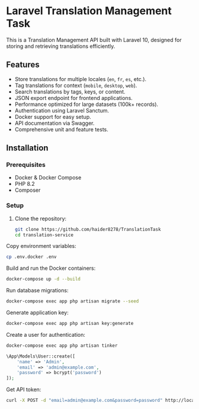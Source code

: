 # Laravel Translation Management Task

This is a Translation Management API built with Laravel 10, designed for storing and retrieving translations efficiently.

## Features
- Store translations for multiple locales (`en`, `fr`, `es`, etc.).
- Tag translations for context (`mobile`, `desktop`, `web`).
- Search translations by tags, keys, or content.
- JSON export endpoint for frontend applications.
- Performance optimized for large datasets (100k+ records).
- Authentication using Laravel Sanctum.
- Docker support for easy setup.
- API documentation via Swagger.
- Comprehensive unit and feature tests.

## Installation

### Prerequisites
- Docker & Docker Compose
- PHP 8.2
- Composer

### Setup
1. Clone the repository:
   ```sh
   git clone https://github.com/haider8278/TranslationTask
   cd translation-service
   ```

Copy environment variables:

```sh 
cp .env.docker .env
```

Build and run the Docker containers:
```sh
docker-compose up -d --build
```

Run database migrations:
```sh
docker-compose exec app php artisan migrate --seed
```

Generate application key:

```sh
docker-compose exec app php artisan key:generate
```

Create a user for authentication:

```sh
docker-compose exec app php artisan tinker
```

```php
\App\Models\User::create([
    'name' => 'Admin',
    'email' => 'admin@example.com',
    'password' => bcrypt('password')
]);
```

Get API token:

```sh
curl -X POST -d "email=admin@example.com&password=password" http://localhost:8000/api/login
```
